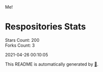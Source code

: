 Me!

# Respositories Stats
Stars Count: 200  
Forks Count: 3

2021-04-26 00:10:05  

This README is automatically generated by [🐰](https://github.com/rnitta/rnitta).
